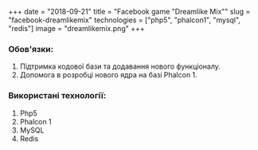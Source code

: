 +++ 
date = "2018-09-21"
title = "Facebook game \"Dreamlike Mix\""
slug = "facebook-dreamlikemix"
technologies = ["php5", "phalcon1", "mysql", "redis"]
image = "dreamlikemix.png"
+++

### Обов'язки:
1. Підтримка кодової бази та додавання нового функціоналу.
2. Допомога в розробці нового ядра на базі Phalcon 1.


### Використані технології:
1. Php5
2. Phalcon 1
3. MySQL
4. Redis
